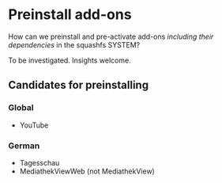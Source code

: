 # Preinstall add-ons

How can we preinstall and pre-activate add-ons _including their dependencies_ in the squashfs SYSTEM?

To be investigated. Insights welcome.

## Candidates for preinstalling

### Global

* YouTube

### German

* Tagesschau
* MediathekViewWeb (not MediathekView)
